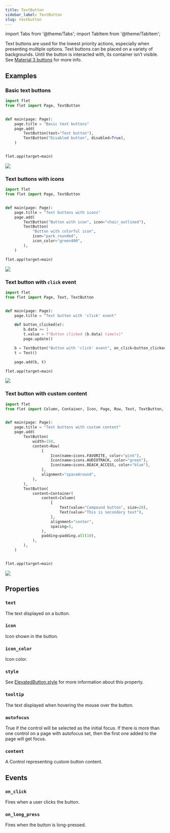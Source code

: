 ```yaml
---
title: TextButton
sidebar_label: TextButton
slug: textbutton
---
```


import Tabs from '@theme/Tabs';
import TabItem from '@theme/TabItem';

Text buttons are used for the lowest priority actions, especially when presenting multiple options. Text buttons can be placed on a variety of backgrounds. Until the button is interacted with, its container isn’t visible. See [Material 3 buttons](https://m3.material.io/components/buttons/overview) for more info.

## Examples

### Basic text buttons

<Tabs groupId="language">
  <TabItem value="python" label="Python" default>

```python
import flet
from flet import Page, TextButton


def main(page: Page):
    page.title = "Basic text buttons"
    page.add(
        TextButton(text="Text button"),
        TextButton("Disabled button", disabled=True),
    )


flet.app(target=main)
```
  </TabItem>
</Tabs>

<img src="/img/docs/controls/text-button/basic-text-buttons.png" className="screenshot-40" />

### Text buttons with icons

<Tabs groupId="language">
  <TabItem value="python" label="Python" default>

```python
import flet
from flet import Page, TextButton


def main(page: Page):
    page.title = "Text buttons with icons"
    page.add(
        TextButton("Button with icon", icon="chair_outlined"),
        TextButton(
            "Button with colorful icon",
            icon="park_rounded",
            icon_color="green400",
        ),
    )

flet.app(target=main)
```
  </TabItem>
</Tabs>

<img src="/img/docs/controls/text-button/text-buttons-with-icons.png" className="screenshot-40" />

### Text button with `click` event

<Tabs groupId="language">
  <TabItem value="python" label="Python" default>

```python
import flet
from flet import Page, Text, TextButton


def main(page: Page):
    page.title = "Text button with 'click' event"

    def button_clicked(e):
        b.data += 1
        t.value = f"Button clicked {b.data} time(s)"
        page.update()

    b = TextButton("Button with 'click' event", on_click=button_clicked, data=0)
    t = Text()

    page.add(b, t)

flet.app(target=main)

```
  </TabItem>
</Tabs>

<img src="/img/docs/controls/text-button/text-button-with-click-event.gif" className="screenshot-50" />

### Text button with custom content 

<Tabs groupId="language">
  <TabItem value="python" label="Python" default>

```python
import flet
from flet import Column, Container, Icon, Page, Row, Text, TextButton, icons, padding


def main(page: Page):
    page.title = "Text buttons with custom content"
    page.add(
        TextButton(
            width=150,
            content=Row(
                [
                    Icon(name=icons.FAVORITE, color="pink"),
                    Icon(name=icons.AUDIOTRACK, color="green"),
                    Icon(name=icons.BEACH_ACCESS, color="blue"),
                ],
                alignment="spaceAround",
            ),
        ),
        TextButton(
            content=Container(
                content=Column(
                    [
                        Text(value="Compound button", size=20),
                        Text(value="This is secondary text"),
                    ],
                    alignment="center",
                    spacing=5,
                ),
                padding=padding.all(10),
            ),
        ),
    )


flet.app(target=main)

```

  </TabItem>
  
</Tabs>

<img src="/img/docs/controls/text-button/text-buttons-with-custom-content.png" className="screenshot-40" />

## Properties

### `text`

The text displayed on a button.

### `icon`

Icon shown in the button.

### `icon_color`

Icon color.

### `style`

See [ElevatedButton.style](elevatedbutton#style) for more information about this property.

### `tooltip`

The text displayed when hovering the mouse over the button.

### `autofocus`

True if the control will be selected as the initial focus. If there is more than one control on a page with autofocus set, then the first one added to the page will get focus.

### `content`

A Control representing custom button content.

## Events

### `on_click`

Fires when a user clicks the button.

### `on_long_press`

Fires when the button is long-pressed.
